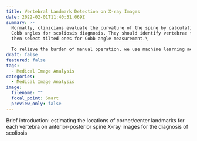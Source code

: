 ```yaml
---
title: Vertebral Landmark Detection on X-ray Images
date: 2022-02-01T11:40:51.069Z
summary: >-
  Normally, clinicians evaluate the curvature of the spine by calculating the
  Cobb angles for scoliosis diagnosis. They should identify vertebrae first and
  then select tilted ones for Cobb angle measurement.\

  To relieve the burden of manual operation, we use machine learning methods to automatically detect vertebral landmarks.
draft: false
featured: false
tags:
  - Medical Image Analysis
categories:
  - Medical Image Analysis
image:
  filename: ""
  focal_point: Smart
  preview_only: false
---
```

Brief introduction: estimating the locations of corner/center landmarks for each vertebra on anterior-posterior spine X-ray images for the diagnosis of scoliosis